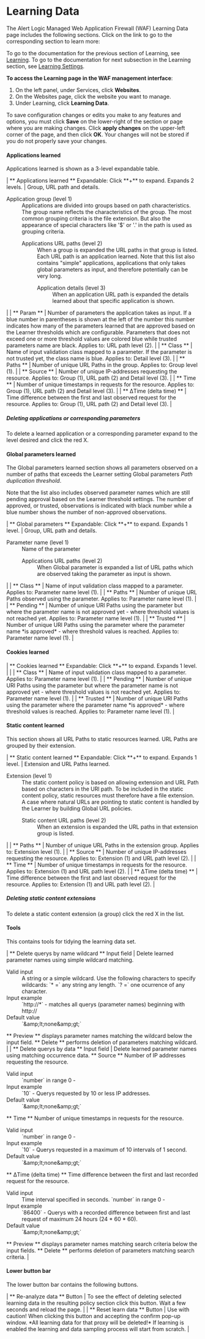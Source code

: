 # Learning Data

The Alert Logic Managed Web Application Firewall (WAF) Learning Data page includes the following sections. Click on the link to go to the corresponding section to learn more:

<!--<MadCap:menuProxy mc-linked-toc="$topicHeadings" xmlns:MadCap="http://www.madcapsoftware.com/Schemas/MadCap.xsd" />-->
To go to the documentation for the previous section of Learning, see [Learning](ref_services_learning.md). To go to  the documentation for next subsection in the Learning section, see [Learning Settings](ref_services_learning_settings.md).

**To access the Learning page in the WAF management interface**:

1. On the left panel, under Services, click **Websites**.
2. On the Websites page, click the website you want to manage.
3. Under Learning, click **Learning Data**.

To save configuration changes or edits you make to any features and options, you must click **Save** on the lower-right of the section or page where you are making changes. Click **apply changes** on the upper-left corner of the page, and then click **OK**. Your changes will not be stored if you do not properly save your changes.

#### Applications learned

Applications learned is shown as a 3-level expandable table.

<colgroup></colgroup>| **              Applications learned            ** Expandable: Click **+** to expand. Expands 2 levels. | Group, URL path and details.<dl><dt>                Application group (level 1)              </dt><dd>Applications are divided into groups based on path characteristics. The group name reflects the characteristics of the group. The most common grouping criteria is the file extension. But also the appearance of special characters like '$' or '.' in the path is used as grouping criteria.<dl><dt>                    Applications URL paths (level 2)                  </dt><dd>When a group is expanded the URL paths in that group is listed. Each URL path is an application learned. Note that this list also contains "simple" applications, applications that only takes global parameters as input, and therefore potentially can be very long.<dl><dt>                        Application details (level 3)                      </dt><dd>When an application URL path is expanded the details learned about that specific application is shown.</dd></dl></dd></dl></dd></dl> |
| **              Param            ** | Number of parameters the application takes as input. If a blue number in parentheses is shown at the left of the number this number indicates how many of the parameters learned that are approved based on the Learner thresholds which are configurable. Parameters that does not exceed one or more threshold values are colored blue while trusted parameters name are black. Applies to: URL path level (2). |
| **              Class            ** | Name of input validation class mapped to a parameter. If the parameter is not trusted yet, the class name is blue. Applies to: Detail level (3). |
| **              Paths            ** | Number of unique URL Paths in the group. Applies to: Group level (1). |
| **              Source            ** | Number of unique IP-addresses requesting the resource. Applies to: Group (1), URL path (2) and Detail level (3). |
| **              Time            ** | Number of unique timestamps in requests for the resource. Applies to: Group (1), URL path (2) and Detail level (3). |
| **              ΔTime (delta time)            ** | Time difference between the first and last observed request for the resource. Applies to: Group (1), URL path (2) and Detail level (3). |

##### Deleting applications or corresponding parameters

To delete a learned application or a corresponding parameter expand to the level desired and click the red X.

#### Global parameters learned

The Global parameters learned section shows all parameters observed on a number of paths that exceeds the Learner setting Global parameters *Path duplication threshold*.

Note that the list also includes observed parameter names which are still pending approval based on the Learner threshold settings. The number of approved, or trusted, observations is indicated with black number while a blue number shows the number of non-approved observations.

<colgroup></colgroup>| **              Global parameters            ** Expandable: Click **+** to expand. Expands 1 level. | Group, URL path and details.<dl><dt>                Parameter name (level 1)              </dt><dd>Name of the parameter<dl><dt>                    Applications URL paths (level 2)                  </dt><dd>When Global parameter is expanded a list of URL paths which are observed taking the parameter as input is shown.</dd></dl></dd></dl> |
| **              Class            ** | Name of input validation class mapped to a parameter. Applies to: Parameter name level (1). |
| **              Paths            ** | Number of unique URL Paths observed using the parameter. Applies to: Parameter name level (1). |
| **              Pending            ** | Number of unique URl Paths using the parameter but where the parameter name is not approved yet - where threshold values is not reached yet. Applies to: Parameter name level (1). |
| **              Trusted            ** | Number of unique URl Paths using the parameter where the parameter name *is approved* - where threshold values is reached. Applies to: Parameter name level (1). |

#### Cookies learned

<colgroup></colgroup>| **              Cookies learned            ** Expandable: Click **+** to expand. Expands 1 level. |  |
| **              Class            ** | Name of input validation class mapped to a parameter. Applies to: Parameter name level (1). |
| **              Pending            ** | Number of unique URl Paths using the parameter but where the parameter name is not approved yet - where threshold values is not reached yet. Applies to: Parameter name level (1). |
| **              Trusted            ** | Number of unique URl Paths using the parameter where the parameter name *is approved* - where threshold values is reached. Applies to: Parameter name level (1). |

#### Static content learned

This section shows all URL Paths to static resources learned. URL Paths are grouped by their extension.

<colgroup></colgroup>| **              Static content learned            ** Expandable: Click **+** to expand. Expands 1 level. | Extension and URL Paths learned.<dl><dt>                Extension (level 1)              </dt><dd>The static content policy is based on allowing extension and URL Path based on characters in the URl path.
To be included in the static content policy, static resources must therefore have a file extension. A case where natural URLs are pointing to static content is handled by the Learner by building Global URL policies.<dl><dt>                    Static content URL paths (level 2)                  </dt><dd>When an extension is expanded the URL paths in that extension group is listed.</dd></dl></dd></dl> |
| **              Paths            ** | Number of unique URL Paths in the extension group. Applies to: Extension level (1). |
| **              Source            ** | Number of unique IP-addresses requesting the resource. Applies to: Extension (1) and URL path level (2). |
| **              Time            ** | Number of unique timestamps in requests for the resource. Applies to: Extension (1) and URL path level (2). |
| **              ΔTime (delta time)            ** | Time difference between the first and last observed request for the resource. Applies to: Extension (1) and URL path level (2). |

##### Deleting static content extensions

To delete a static content extension (a group) click the red X in the list.

#### Tools

This contains tools for tidying the learning data set.

<colgroup></colgroup>| **              Delete querys by name wildcard            ** Input field | Delete learned parameter names using simple wildcard matching.<dl><dt>                Valid input              </dt><dd>A string or a simple wildcard.
Use the following characters to specify wildcards:
`* =` any string any length.
`? =` one ocurrence of any character.</dd><dt>                Input example              </dt><dd>`http://*` - matches all querys (parameter names) beginning with http://</dd><dt>                Default value              </dt><dd>`&amp;amp;lt;none&amp;amp;gt;`</dd></dl> **                Preview              ** displays parameter names matching the wildcard below the input field. **                Delete              ** performs deletion of parameters matching wildcard. |
| **              Delete querys by data            ** Input field | Delete learned parameter names using matching occurrence data. **                Source              ** Number of IP addresses requesting the resource.<dl><dt>                Valid input              </dt><dd>`number` in range 0 -</dd><dt>                Input example              </dt><dd>`10` - Querys requested by 10 or less IP addresses.</dd><dt>                Default value              </dt><dd>`&amp;amp;lt;none&amp;amp;gt;`</dd></dl> **                Time              ** Number of unique timestamps in requests for the resource.<dl><dt>                Valid input              </dt><dd>`number` in range 0 -</dd><dt>                Input example              </dt><dd>`10` - Querys requested in a maximum of 10 intervals of 1 second.</dd><dt>                Default value              </dt><dd>`&amp;amp;lt;none&amp;amp;gt;`</dd></dl> **                ΔTime (delta time)              ** Time difference between the first and last recorded request for the resource.<dl><dt>                Valid input              </dt><dd>Time interval specified in seconds.
`number` in range 0 -</dd><dt>                Input example              </dt><dd>`86400` - Querys with a recorded difference between first and last request of maximum 24 hours (24 * 60 * 60).</dd><dt>                Default value              </dt><dd>`&amp;amp;lt;none&amp;amp;gt;`</dd></dl> **                Preview              ** displays parameter names matching search criteria below the input fields. **                Delete              ** performs deletion of parameters matching search criteria. |

#### Lower button bar

The lower button bar contains the following buttons.

<colgroup></colgroup>| **              Re-analyze data            ** Button | To see the effect of deleting selected learning data in the resulting policy section click this button. Wait a few seconds and reload the page. |
| **              Reset learn data            ** Button | Use with caution! When clicking this button and accepting the confirm pop-up window. *All learning data for that proxy will be deleted!* If learning is enabled the learning and data sampling process will start from scratch. |

